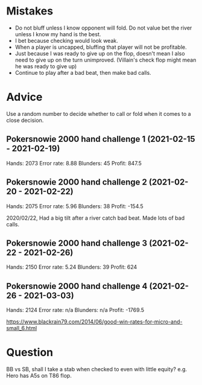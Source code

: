 # Mistakes 

- Do not bluff unless I know opponent will fold. Do not value bet the river unless I know my hand is the best. 
- I bet because checking would look weak. 
- When a player is uncapped, bluffing that player will not be profitable. 
- Just because I was ready to give up on the flop, doesn't mean I also need to give up on the turn unimproved. (Villain's check flop might mean he was ready to give up)
- Continue to play after a bad beat, then make bad calls. 

# Advice

Use a random number to decide whether to call or fold when it comes to a close decision. 

## Pokersnowie 2000 hand challenge 1 (2021-02-15 - 2021-02-19)
Hands: 2073
Error rate: 8.88
Blunders: 45
Profit: 847.5

## Pokersnowie 2000 hand challenge 2 (2021-02-20 - 2021-02-22)
Hands: 2075
Error rate: 5.96
Blunders: 38
Profit: -154.5

2020/02/22, Had a big tilt after a river catch bad beat. Made lots of bad calls.

## Pokersnowie 2000 hand challenge 3 (2021-02-22 - 2021-02-26)
Hands: 2150
Error rate: 5.24
Blunders: 39
Profit: 624

## Pokersnowie 2000 hand challenge 4 (2021-02-26 - 2021-03-03)
Hands: 2124
Error rate: n/a
Blunders: n/a
Profit: -1769.5

https://www.blackrain79.com/2014/06/good-win-rates-for-micro-and-small_6.html

# Question

BB vs SB, shall I take a stab when checked to even with little equity? e.g. Hero has A5s on T86 flop. 
